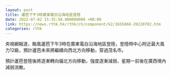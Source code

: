```yaml
---
layout: post
title: 暹芭下午3時廣東電白沿海地區登陸
date: 2022-07-02 15:35:58.000000000 +08:00
link: https://news.rthk.hk/rthk/ch/component/k2/1655868-20220702.htm
categories: rthk
---
```


央視網報道，颱風暹芭下午3時在廣東電白沿海地區登陸，登陸時中心附近最大風力12級，預計暹芭未來將繼續向西北方向移動，穿過茂名市。

預計暹芭登陸後將逐漸轉向偏北方向移動，強度逐漸減弱，星期一前後在廣西境內減弱消散。
